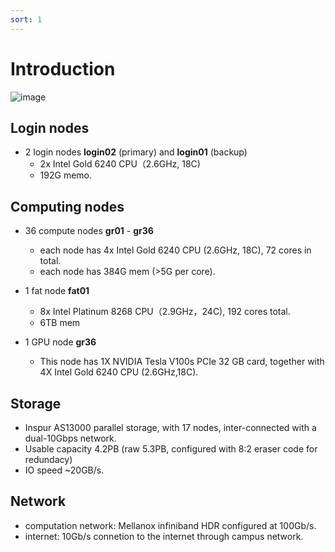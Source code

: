 ```yaml
---
sort: 1
---
```


# Introduction

![image](imgs/gravity.png)

## Login nodes
- 2 login nodes **login02** (primary) and **login01** (backup)
   - 2x Intel Gold 6240 CPU（2.6GHz, 18C)
   - 192G memo.

## Computing nodes
- 36 compute nodes **gr01** - **gr36**
    - each node has 4x Intel Gold 6240 CPU (2.6GHz, 18C), 72 cores in total.
    - each node has 384G mem (>5G per core).
    
- 1 fat node **fat01**
    - 8x Intel Platinum 8268 CPU（2.9GHz，24C), 192 cores total.
    - 6TB mem
- 1 GPU node **gr36**
    - This node has 1X NVIDIA Tesla V100s PCIe 32 GB card, together with 4X Intel Gold 6240 CPU (2.6GHz,18C). 
    

## Storage
- Inspur AS13000 parallel storage, with 17 nodes, inter-connected with a dual-10Gbps network. 
- Usable capacity 4.2PB (raw 5.3PB, configured with 8:2 eraser code for redundacy)
- IO speed ~20GB/s.

## Network
- computation network: Mellanox infiniband HDR configured at 100Gb/s.
- internet: 10Gb/s connetion to the internet through campus network.




